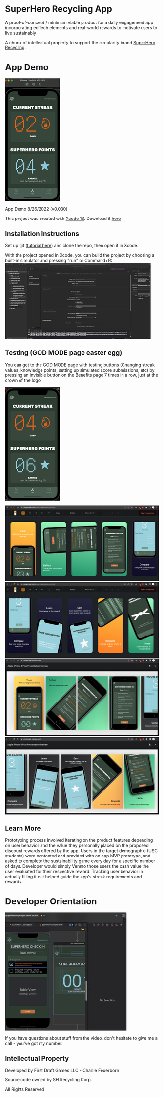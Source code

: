 # SuperHero Recycling App

A proof-of-concept / minimum viable product for a daily engagement app incorporating edTech elements and real-world rewards to motivate users to live sustainably

A chunk of intellectual property to support the circularity brand [SuperHero Recycling](https://superherorecycling.com/help).

# App Demo

![App Demo 8-26](AppDemo.gif)

App Demo 8/26/2022 (v0.030)

This project was created with [Xcode 13](https://developer.apple.com/documentation/xcode-release-notes/xcode-13-release-notes). Download it [here](https://developer.apple.com/xcode/resources/)

## Installation Instructions

Set up git ([tutorial here](https://bytes.usc.edu/cs104/labs/lab0-github/)) and clone the repo, then open it in Xcode. 

With the project opened in Xcode, you can build the project by choosing a built-in simulator and pressing "run" or Command+R: 
![BuildDemo](BuildDemo.gif)

## Testing (GOD MODE page easter egg)

You can get to the GOD MODE page with testing buttons (Changing streak values, knowledge points, setting up simulated score submissions, etc) by pressing an invisible button on the Benefits page 7 times in a row, just at the crown of the logo.

![GodMode Hack](GodModeHack.gif)

![Screenshots for 6.5 1"](iPhone12Screenshots1.png)
![Screenshots for 6.5 2"](iPhone12Screenshots2.png)
![Screenshots for 5.5 1"](iPhone8PlusScreenshots1.png)
![Screenshots for 5.5 2"](iPhone8PlusScreenshots2.png)

## Learn More

Prototyping process involved iterating on the product features depending on user behavior and the value they personally placed on the proposed discount rewards offered by the app. Users in the target demographic (USC students) were contacted and provided with an app MVP prototype, and asked to complete the sustainability game every day for a specific number of days. Developer would simply Venmo those users the cash value the user evaluated for their respective reward. Tracking user behavior in actually filling it out helped guide the app's streak requirements and rewards.

# Developer Orientation

![Color Palette import](ColorPaletteImport.gif)

If you have questions about stuff from the video, don't hesitate to give me a call - you've got my number.

## Intellectual Property

Developed by First Draft Games LLC - Charlie Feuerborn  

Source code owned by SH Recycling Corp.  

All Rights Reserved  
